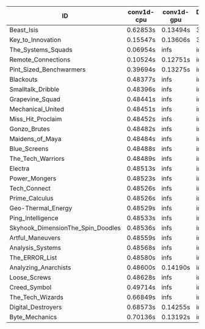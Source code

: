 |ID|conv1d-cpu|conv1d-gpu|DWSPConv2D-gpu|gemm-gpu|avg|
|-|-|-|-|-|-|
|Beast_Isis|0.62853s|0.13494s|3.17641s|2.09304s|1.50823s|
|Key_to_Innovation|0.15547s|0.13606s|3.42756s|2.72101s|1.61002s|
|The_Systems_Squads|0.06954s|infs|infs|2.04355s|infs|
|Remote_Connections|0.10524s|0.12751s|infs|4.73586s|infs|
|Pint_Sized_Benchwarmers|0.39694s|0.13275s|infs|1.96865s|infs|
|Blackouts|0.48377s|infs|infs|4.72026s|infs|
|Smalltalk_Dribble|0.48396s|infs|infs|4.69007s|infs|
|Grapevine_Squad|0.48441s|infs|infs|4.72787s|infs|
|Mechanical_United|0.48451s|infs|infs|4.75664s|infs|
|Miss_Hit_Proclaim|0.48452s|infs|infs|4.71724s|infs|
|Gonzo_Brutes|0.48482s|infs|infs|4.72013s|infs|
|Maidens_of_Maya|0.48484s|infs|infs|4.74148s|infs|
|Blue_Screens|0.48488s|infs|infs|4.73629s|infs|
|The_Tech_Warriors|0.48489s|infs|infs|4.74516s|infs|
|Electra|0.48513s|infs|infs|4.73108s|infs|
|Power_Mongers|0.48523s|infs|infs|4.73142s|infs|
|Tech_Connect|0.48526s|infs|infs|4.73783s|infs|
|Prime_Calculus|0.48526s|infs|infs|4.72175s|infs|
|Geo-Thermal_Energy|0.48529s|infs|infs|4.73635s|infs|
|Ping_Intelligence|0.48533s|infs|infs|4.75058s|infs|
|Skyhook_DimensionThe_Spin_Doodles|0.48536s|infs|infs|4.73584s|infs|
|Artful_Maneuvers|0.48559s|infs|infs|4.73279s|infs|
|Analysis_Systems|0.48568s|infs|infs|4.73698s|infs|
|The_ERROR_List|0.48580s|infs|infs|4.74382s|infs|
|Analyzing_Anarchists|0.48600s|0.14190s|infs|4.74018s|infs|
|Loose_Screws|0.48628s|infs|infs|4.73501s|infs|
|Creed_Symbol|0.49714s|infs|infs|4.69855s|infs|
|The_Tech_Wizards|0.66849s|infs|infs|4.72753s|infs|
|Digital_Destroyers|0.68573s|0.14255s|infs|4.71174s|infs|
|Byte_Mechanics|0.70136s|0.13192s|infs|4.72090s|infs|

